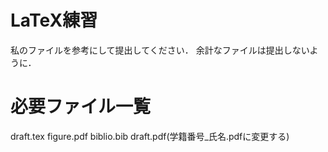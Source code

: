 # LaTeX練習
私のファイルを参考にして提出してください．
余計なファイルは提出しないように．
# 必要ファイル一覧
draft.tex
figure.pdf
biblio.bib
draft.pdf(学籍番号_氏名.pdfに変更する)
